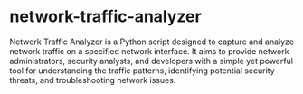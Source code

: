 # network-traffic-analyzer
 Network Traffic Analyzer is a Python script designed to capture and analyze network traffic on a specified network interface. It aims to provide network administrators, security analysts, and developers with a simple yet powerful tool for understanding the traffic patterns, identifying potential security threats, and troubleshooting network issues.
